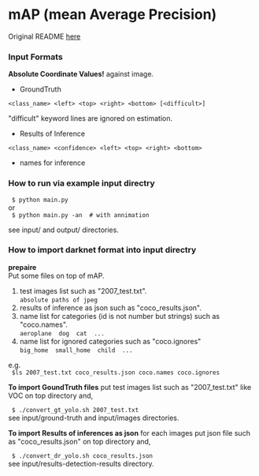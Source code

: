# mAP (mean Average Precision)

Original README [here](https://github.com/Cartucho/mAP/blob/master/README.md)  


### Input Formats  

**Absolute Coordinate Values!** against image.  

- GroundTruth  

`<class_name> <left> <top> <right> <bottom> [<difficult>]`  

"difficult" keyword lines are ignored on estimation.  

- Results of Inference  

`<class_name> <confidence> <left> <top> <right> <bottom>`  

- names for inference  

### How to run via example input directry  

` $ python main.py`  
    or  
` $ python main.py -an  # with annimation`  

see input/ and output/ directories.  

### How to import darknet format into input directry  

**prepaire**  
Put some files on top of mAP.
1. test images list such as "2007_test.txt".  
`absolute paths of jpeg`  
2. results of inference as json such as "coco_results.json".  
3. name list for categories (id is not number but strings) such as "coco.names".  
` aeroplane  dog  cat  ...  `
4. name list for ignored categories such as "coco.ignores"  
` big_home  small_home  child  ...  `

e.g.  
` $ls
  2007_test.txt coco_results.json coco.names coco.ignores`  

**To import GoundTruth files** put test images list such as "2007_test.txt" like VOC on top directory and,  

` $ ./convert_gt_yolo.sh 2007_test.txt`  
see input/ground-truth and input/images directories.  

**To import Results of inferences as json** for each images put json file such as "coco_results.json" on top directory and,  

` $ ./convert_dr_yolo.sh coco_results.json`  
see input/results-detection-results directory.  

